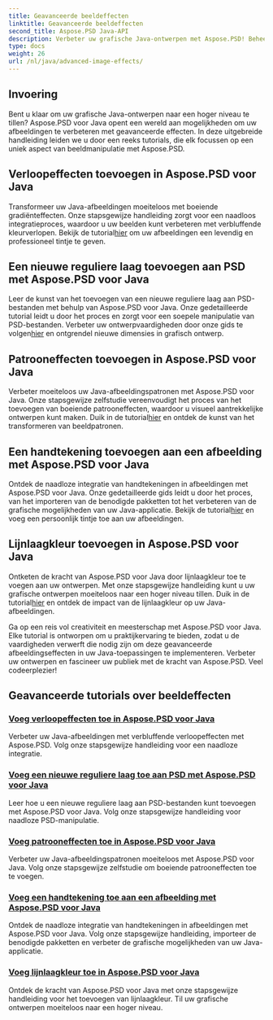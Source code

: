 ```yaml
---
title: Geavanceerde beeldeffecten
linktitle: Geavanceerde beeldeffecten
second_title: Aspose.PSD Java-API
description: Verbeter uw grafische Java-ontwerpen met Aspose.PSD! Beheers geavanceerde beeldeffecten naadloos – van verlopen en patronen tot handtekeningen en streken.
type: docs
weight: 26
url: /nl/java/advanced-image-effects/
---
```

## Invoering
Bent u klaar om uw grafische Java-ontwerpen naar een hoger niveau te tillen? Aspose.PSD voor Java opent een wereld aan mogelijkheden om uw afbeeldingen te verbeteren met geavanceerde effecten. In deze uitgebreide handleiding leiden we u door een reeks tutorials, die elk focussen op een uniek aspect van beeldmanipulatie met Aspose.PSD.

## Verloopeffecten toevoegen in Aspose.PSD voor Java

 Transformeer uw Java-afbeeldingen moeiteloos met boeiende gradiënteffecten. Onze stapsgewijze handleiding zorgt voor een naadloos integratieproces, waardoor u uw beelden kunt verbeteren met verbluffende kleurverlopen. Bekijk de tutorial[hier](./add-gradient-effects/) om uw afbeeldingen een levendig en professioneel tintje te geven.

## Een nieuwe reguliere laag toevoegen aan PSD met Aspose.PSD voor Java

Leer de kunst van het toevoegen van een nieuwe reguliere laag aan PSD-bestanden met behulp van Aspose.PSD voor Java. Onze gedetailleerde tutorial leidt u door het proces en zorgt voor een soepele manipulatie van PSD-bestanden. Verbeter uw ontwerpvaardigheden door onze gids te volgen[hier](./add-new-regular-layer/) en ontgrendel nieuwe dimensies in grafisch ontwerp.

## Patrooneffecten toevoegen in Aspose.PSD voor Java

 Verbeter moeiteloos uw Java-afbeeldingspatronen met Aspose.PSD voor Java. Onze stapsgewijze zelfstudie vereenvoudigt het proces van het toevoegen van boeiende patrooneffecten, waardoor u visueel aantrekkelijke ontwerpen kunt maken. Duik in de tutorial[hier](./add-pattern-effects/) en ontdek de kunst van het transformeren van beeldpatronen.

## Een handtekening toevoegen aan een afbeelding met Aspose.PSD voor Java

 Ontdek de naadloze integratie van handtekeningen in afbeeldingen met Aspose.PSD voor Java. Onze gedetailleerde gids leidt u door het proces, van het importeren van de benodigde pakketten tot het verbeteren van de grafische mogelijkheden van uw Java-applicatie. Bekijk de tutorial[hier](./add-signature-to-image/) en voeg een persoonlijk tintje toe aan uw afbeeldingen.

## Lijnlaagkleur toevoegen in Aspose.PSD voor Java

 Ontketen de kracht van Aspose.PSD voor Java door lijnlaagkleur toe te voegen aan uw ontwerpen. Met onze stapsgewijze handleiding kunt u uw grafische ontwerpen moeiteloos naar een hoger niveau tillen. Duik in de tutorial[hier](./add-stroke-layer-color/) en ontdek de impact van de lijnlaagkleur op uw Java-afbeeldingen.

Ga op een reis vol creativiteit en meesterschap met Aspose.PSD voor Java. Elke tutorial is ontworpen om u praktijkervaring te bieden, zodat u de vaardigheden verwerft die nodig zijn om deze geavanceerde afbeeldingseffecten in uw Java-toepassingen te implementeren. Verbeter uw ontwerpen en fascineer uw publiek met de kracht van Aspose.PSD. Veel codeerplezier!
## Geavanceerde tutorials over beeldeffecten
### [Voeg verloopeffecten toe in Aspose.PSD voor Java](./add-gradient-effects/)
Verbeter uw Java-afbeeldingen met verbluffende verloopeffecten met Aspose.PSD. Volg onze stapsgewijze handleiding voor een naadloze integratie.
### [Voeg een nieuwe reguliere laag toe aan PSD met Aspose.PSD voor Java](./add-new-regular-layer/)
Leer hoe u een nieuwe reguliere laag aan PSD-bestanden kunt toevoegen met Aspose.PSD voor Java. Volg onze stapsgewijze handleiding voor naadloze PSD-manipulatie.
### [Voeg patrooneffecten toe in Aspose.PSD voor Java](./add-pattern-effects/)
Verbeter uw Java-afbeeldingspatronen moeiteloos met Aspose.PSD voor Java. Volg onze stapsgewijze zelfstudie om boeiende patrooneffecten toe te voegen.
### [Voeg een handtekening toe aan een afbeelding met Aspose.PSD voor Java](./add-signature-to-image/)
Ontdek de naadloze integratie van handtekeningen in afbeeldingen met Aspose.PSD voor Java. Volg onze stapsgewijze handleiding, importeer de benodigde pakketten en verbeter de grafische mogelijkheden van uw Java-applicatie.
### [Voeg lijnlaagkleur toe in Aspose.PSD voor Java](./add-stroke-layer-color/)
Ontdek de kracht van Aspose.PSD voor Java met onze stapsgewijze handleiding voor het toevoegen van lijnlaagkleur. Til uw grafische ontwerpen moeiteloos naar een hoger niveau.